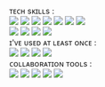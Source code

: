 

<div>
ᴛᴇᴄʜ sᴋɪʟʟs : <br>  
<img src="https://img.shields.io/badge/Java-007396?style=for-the-badge&logo=java&logoColor=white"/> 
<img src="https://img.shields.io/badge/spring-6DB33F?style=for-the-badge&logo=spring&logoColor=white"/>
<img src="https://img.shields.io/badge/Python-3776AB?style=for-the-badge&logo=Python&logoColor=white"/>
<img src="https://img.shields.io/badge/R-00599C?style=for-the-badge&logo=R&logoColor=white"/> 
<img src="https://img.shields.io/badge/flask-000000?style=for-the-badge&logo=flask&logoColor=white"/>
<img src="https://img.shields.io/badge/flutter-02569B?style=for-the-badge&logo=flutter&logoColor=white"/>
<img src="https://img.shields.io/badge/MySQL-339AF0?style=for-the-badge&logo=MySQL&logoColor=white"/>
<br>
<img src="https://img.shields.io/badge/c-C0C0C0?style=for-the-badge&logo=ClogoColor=white"/>
<img src="https://img.shields.io/badge/c++-00599C?style=for-the-badge&logo=c%2B%2B&logoColor=white"/>
<img src="https://img.shields.io/badge/oracle-F80000?style=for-the-badge&logo=oracle&logoColor=white"/> 
<img src="https://img.shields.io/badge/apache tomcat-F8DC75?style=for-the-badge&logo=apachetomcat&logoColor=black"/>  
<br>
ɪ'ᴠᴇ ᴜsᴇᴅ ᴀᴛ ʟᴇᴀsᴛ ᴏɴᴄᴇ : <br>
<img src="https://img.shields.io/badge/JavaScript-F7DF1E?style=for-the-badge&logo=JavaScript&logoColor=black"/>
<img src="https://img.shields.io/badge/html5-E34F26?style=for-the-badge&logo=html5&logoColor=white"/> 
<img src="https://img.shields.io/badge/css-1572B6?style=for-the-badge&logo=css3&logoColor=white"/> 
<img src="https://img.shields.io/badge/Swift-61DAFB?style=for-the-badge&logo=Swift&logoColor=white"/> 
<br>
ᴄᴏʟʟᴀʙᴏʀᴀᴛɪᴏɴ ᴛᴏᴏʟs : <br>
<img src="https://img.shields.io/badge/Notion-FFFFFF?style=for-the-badge&logo=Notion&logoColor=black"/> 
<img src="https://img.shields.io/badge/Figma-A97BCA?style=for-the-badge&logo=Figma&logoColor=white"/> 
<img src="https://img.shields.io/badge/Miro-FCDE36?style=for-the-badge&logo=Miro&logoColor=black"/> 
<img src="https://img.shields.io/badge/github-181717?style=for-the-badge&logo=github&logoColor=white"/>
<img src="https://img.shields.io/badge/git-F05032?style=for-the-badge&logo=git&logoColor=white"/>
</div>
